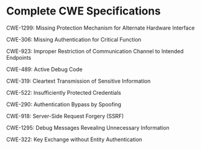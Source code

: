 

# Complete CWE Specifications

CWE-1299: Missing Protection Mechanism for Alternate Hardware Interface

CWE-306: Missing Authentication for Critical Function

CWE-923: Improper Restriction of Communication Channel to Intended Endpoints

CWE-489: Active Debug Code

CWE-319: Cleartext Transmission of Sensitive Information

CWE-522: Insufficiently Protected Credentials

CWE-290: Authentication Bypass by Spoofing

CWE-918: Server-Side Request Forgery (SSRF)

CWE-1295: Debug Messages Revealing Unnecessary Information

CWE-322: Key Exchange without Entity Authentication